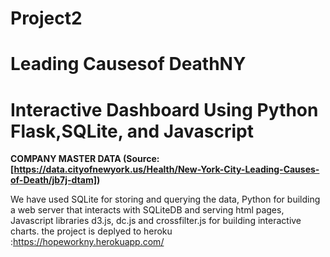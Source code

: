 # Project2
# Leading Causesof DeathNY

# Interactive Dashboard Using Python Flask,SQLite, and Javascript

**COMPANY MASTER DATA (Source: [https://data.cityofnewyork.us/Health/New-York-City-Leading-Causes-of-Death/jb7j-dtam])**

We have used SQLite for storing and querying the data, Python for building a web server that interacts with SQLiteDB and serving html pages, Javascript libraries d3.js, dc.js and crossfilter.js for building interactive charts.
the project is deplyed to heroku :https://hopeworkny.herokuapp.com/

